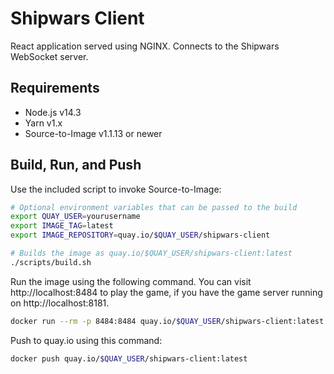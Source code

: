 # Shipwars Client

React application served using NGINX. Connects to the Shipwars WebSocket server.

## Requirements

- Node.js v14.3
- Yarn v1.x
- Source-to-Image v1.1.13 or newer

## Build, Run, and Push

Use the included script to invoke Source-to-Image:

```bash
# Optional environment variables that can be passed to the build
export QUAY_USER=yourusername
export IMAGE_TAG=latest
export IMAGE_REPOSITORY=quay.io/$QUAY_USER/shipwars-client

# Builds the image as quay.io/$QUAY_USER/shipwars-client:latest
./scripts/build.sh
```

Run the image using the following command. You can visit http://localhost:8484
to play the game, if you have the game server running on http://localhost:8181.

```bash
docker run --rm -p 8484:8484 quay.io/$QUAY_USER/shipwars-client:latest
```

Push to quay.io using this command:

```bash
docker push quay.io/$QUAY_USER/shipwars-client:latest
```